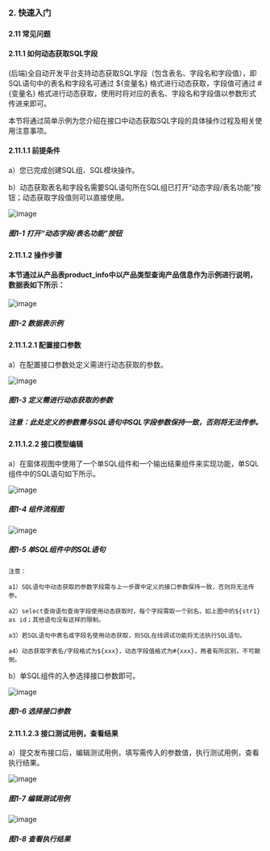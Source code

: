 ### 2. 快速入门

#### 2.11 常见问题 

#### 2.11.1 如何动态获取SQL字段

(后端)全自动开发平台支持动态获取SQL字段（包含表名、字段名和字段值），即SQL语句中的表名和字段名可通过 ${变量名} 格式进行动态获取，字段值可通过 #{变量名} 格式进行动态获取，使用时将对应的表名、字段名和字段值以参数形式传进来即可。

本节将通过简单示例为您介绍在接口中动态获取SQL字段的具体操作过程及相关使用注意事项。

#### 2.11.1.1 前提条件

a）您已完成创建SQL组、SQL模块操作。

b）动态获取表名和字段名需要SQL语句所在SQL组已打开“动态字段/表名功能”按钮；动态获取字段值则可以直接使用。

![image](https://user-images.githubusercontent.com/79617492/195282731-489a29dc-4c1d-4554-80b1-7fcd1071d3d2.png)

##### 图1-1 打开“动态字段/表名功能”按钮

#### 2.11.1.2 操作步骤

#### 本节通过从产品表product_info中以产品类型查询产品信息作为示例进行说明，数据表如下所示：

![image](https://user-images.githubusercontent.com/79617492/195282770-4064f56f-0569-4043-8519-85511fb114c1.png)

##### 图1-2 数据表示例

#### 2.11.1.2.1 配置接口参数

a）在配置接口参数处定义需进行动态获取的参数。

![image](https://user-images.githubusercontent.com/79617492/195282798-0b0a3b63-d7d1-4388-ba45-43505060eac1.png)

##### 图1-3 定义需进行动态获取的参数

##### 注意：此处定义的参数需与SQL语句中SQL字段参数保持一致，否则将无法传参。

#### 2.11.1.2.2 接口模型编辑

a）在窗体视图中使用了一个单SQL组件和一个输出结果组件来实现功能，单SQL组件中的SQL语句如下所示。

![image](https://user-images.githubusercontent.com/79617492/195282826-43f96c65-8470-4630-bb23-f17e18c4b18b.png)

##### 图1-4 组件流程图

![image](https://user-images.githubusercontent.com/79617492/195282849-f128df58-5120-4d45-b7ff-bd3e9691ef38.png)

##### 图1-5 单SQL组件中的SQL语句

```
注意：

a1）SQL语句中动态获取的参数字段需与上一步骤中定义的接口参数保持一致，否则将无法传参。

a2）select查询语句查询字段使用动态获取时，每个字段需取一个别名，如上图中的${str1} as id；其他语句没有这样的限制。

a3）若SQL语句中表名或字段名使用动态获取，则SQL在线调试功能将无法执行SQL语句。

a4）动态获取字表名/字段格式为${xxx}，动态字段值格式为#{xxx}，两者有所区别，不可颠倒。
```

b）单SQL组件的入参选择接口参数即可。

![image](https://user-images.githubusercontent.com/79617492/195282895-f61dfa73-13ba-4b85-9214-b9a092d7bfbd.png)

##### 图1-6 选择接口参数

#### 2.11.1.2.3 接口测试用例，查看结果

a）提交发布接口后，编辑测试用例，填写需传入的参数值，执行测试用例，查看执行结果。

![image](https://user-images.githubusercontent.com/79617492/195282919-b7be5eaa-5871-4211-a088-865007c42492.png)

##### 图1-7 编辑测试用例

![image](https://user-images.githubusercontent.com/79617492/195282936-88f4e267-3a72-4a4e-9f23-a8f44e06a253.png)

##### 图1-8 查看执行结果
